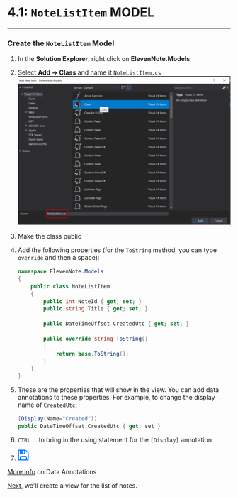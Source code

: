 # 4.1: `NoteListItem` MODEL
---
### Create the `NoteListItem` Model
1. In the **Solution Explorer**, right click on **ElevenNote.Models**
2. Select **Add -> Class** and name it `NoteListItem.cs`
![Add NoteListItem](../assets/4.1-A.png) 
3. Make the class public
4. Add the following properties (for the `ToString` method, you can type `override` and then a space):

    ```cs
    namespace ElevenNote.Models
    {
        public class NoteListItem
        {
            public int NoteId { get; set; }
            public string Title { get; set; }

            public DateTimeOffset CreatedUtc { get; set; }

            public override string ToString()
            {
                return base.ToString();
            }
        }
    }
    ```
5. These are the properties that will show in the view. You can add data annotations to these properties.  For example, to change the display name of `CreatedUtc`:

    ```cs
    [Display(Name="Created")]
    public DateTimeOffset CreatedUtc { get; set }
    ```
6. `CTRL .` to bring in the using statement for the `[Display]` annotation
7. ![Save](../assets/font-awesome-save.png)


[More info](/3-DatabaseSetup/3.0a-Annotations.md) on Data Annotations 

[Next,](4.2-IndexView.md) we'll create a view for the list of notes.
